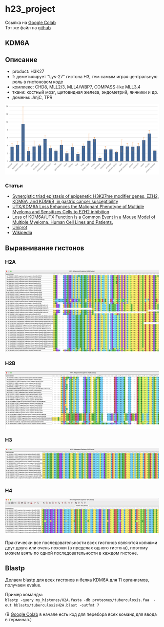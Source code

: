 # h23_project

Ссылка на [Google Colab](https://colab.research.google.com/drive/1BHbbg3IoSVPjDG3vO1MH5n7uapZGYDjq?usp=sharing)  
Тот же файл на [github](https://github.com/XeniaMishina/h23_project/blob/main/data/bioinf_project.ipynb)

## KDM6A

## Описание 
- product: H3K27
- f: деметилирует "Lys-27" гистона H3, тем самым играя центральную роль в гистоновом коде
- комплекс: CHD8, MLL2/3, MLL4/WBP7, COMPASS-like MLL3,4
- ткани: костный мозг, щитовидная железа, эндометрий, яичники и др.
- домены: JmjC, TPR 

![Expression](https://github.com/XeniaMishina/h23_project/blob/main/data/Expression.png)

### Статьи
- [Synergistic triad epistasis of epigenetic H3K27me modifier genes, EZH2, KDM6A, and KDM6B, in gastric cancer susceptibility](https://link.springer.com/article/10.1007/s10120-018-0888-9)
- [UTX/KDM6A Loss Enhances the Malignant Phenotype of Multiple Myeloma and Sensitizes Cells to EZH2 inhibition](https://www.sciencedirect.com/science/article/pii/S2211124717313839)
- [Loss of KDM6A/UTX Function Is a Common Event in a Mouse Model of Multiple Myeloma, Human Cell Lines and Patients.](https://www.sciencedirect.com/science/article/pii/S000649711953419X)
- [Uniprot](https://www.uniprot.org/uniprotkb/O15550/entry)
- [Wikipedia](https://en.m.wikipedia.org/wiki/UTX_(gene))

## Выравнивание гистонов

### H2A
![H2A](https://github.com/XeniaMishina/h23_project/blob/main/histones/H2A.png)

### H2B
![H2B](https://github.com/XeniaMishina/h23_project/blob/main/histones/H2B.png)

### H3
![H3](https://github.com/XeniaMishina/h23_project/blob/main/histones/H3.png)

### H4
![H4](https://github.com/XeniaMishina/h23_project/blob/main/histones/H4.png)

Практически все последовательности всех гистонов являются копиями друг друга или очень похожи (в пределах одного гистона), поэтому можем взять по одной последовательности в каждом гистоне.

## Blastp

Делаем blastp для всех гистонов и белка KDM6A для 11 организмов, получаем evalue.

Пример команды:  
`blastp -query my_histones/H2A.fasta -db proteomes/tuberculosis.faa  -out hblasts/tuberculosisH2A.blast -outfmt 7`

(В [Google Colab](https://colab.research.google.com/drive/1BHbbg3IoSVPjDG3vO1MH5n7uapZGYDjq?usp=sharing)   в начале есть код для перебора всех команд для ввода в терминал.)




